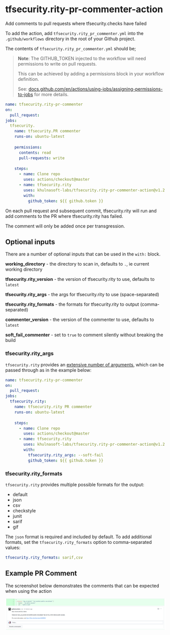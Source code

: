 # tfsecurity.rity-pr-commenter-action
Add comments to pull requests where tfsecurity.checks have failed

To add the action, add `tfsecurity.rity_pr_commenter.yml` into the `.github/workflows` directory in the root of your Github project.

The contents of `tfsecurity.rity_pr_commenter.yml` should be;

> **Note**: The GITHUB_TOKEN injected to the workflow will need permissions to write on pull requests.
>
> This can be achieved by adding a permissions block in your workflow definition.
>
> See: [docs.github.com/en/actions/using-jobs/assigning-permissions-to-jobs](https://docs.github.com/en/actions/using-jobs/assigning-permissions-to-jobs)
> for more details.

```yaml
name: tfsecurity.rity-pr-commenter
on:
  pull_request:
jobs:
  tfsecurity.
    name: tfsecurity.PR commenter
    runs-on: ubuntu-latest

    permissions:
      contents: read
      pull-requests: write

    steps:
      - name: Clone repo
        uses: actions/checkout@master
      - name: tfsecurity.rity
        uses: khulnasoft-labs/tfsecurity.rity-pr-commenter-action@v1.2.0
        with:
          github_token: ${{ github.token }}
```

On each pull request and subsequent commit, tfsecurity.rity will run and add comments to the PR where tfsecurity.rity has failed.

The comment will only be added once per transgression.

## Optional inputs

There are a number of optional inputs that can be used in the `with:` block.

**working_directory** - the directory to scan in, defaults to `.`, ie current working directory

**tfsecurity.rity_version** - the version of tfsecurity.rity to use, defaults to `latest`

**tfsecurity.rity_args** - the args for tfsecurity.rity to use (space-separated)

**tfsecurity.rity_formats** - the formats for tfsecurity.rity to output (comma-separated)

**commenter_version** - the version of the commenter to use, defaults to `latest`

**soft_fail_commenter** - set to `true` to comment silently without breaking the build

### tfsecurity.rity_args

`tfsecurity.rity` provides an [extensive number of arguments](https://khulnasoft-labs.github.io/tfsecurity.rity/latest/guides/usage/), which can be passed through as in the example below:

```yaml
name: tfsecurity.rity-pr-commenter
on:
  pull_request:
jobs:
  tfsecurity.rity:
    name: tfsecurity.rity PR commenter
    runs-on: ubuntu-latest

    steps:
      - name: Clone repo
        uses: actions/checkout@master
      - name: tfsecurity.rity
        uses: khulnasoft-labs/tfsecurity.rity-pr-commenter-action@v1.2.0
        with:
          tfsecurity.rity_args: --soft-fail
          github_token: ${{ github.token }}
```

### tfsecurity.rity_formats

`tfsecurity.rity` provides multiple possible formats for the output:

* default
* json
* csv
* checkstyle
* junit
* sarif
* gif

The `json` format is required and included by default. To add additional formats, set the `tfsecurity.rity_formats` option to comma-separated values:

```yaml
tfsecurity.rity_formats: sarif,csv
```

## Example PR Comment

The screenshot below demonstrates the comments that can be expected when using the action

![Example PR Comment](images/pr_commenter.png)
